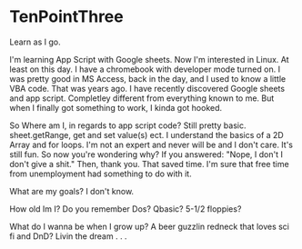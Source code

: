 # TenPointThree
Learn as I go.

I'm learning App Script with Google sheets. Now I'm interested in Linux. At least on this day. 
I have a chromebook with  developer mode turned on. 
I was pretty good in MS Access, back in the day, and I used to know a little VBA code. That was years ago. I have recently discovered Google sheets and app script. Completley different from everything known to me. But when I finally got something to work, I kinda got hooked. 

So Where am I, in regards to app script code?  Still pretty basic. sheet.getRange, get and set value(s) ect. I understand the basics of a 2D Array and for loops. I'm not an expert and never will be and I don't care. It's still fun. 
So now you're wondering why? If you answered: "Nope, I don't I don't give a shit." Then, thank you. That saved time. I'm sure that free time from unemployment had something to do with it.

What are my goals? I don't know. 

How old Im I? Do you remember Dos? Qbasic? 5-1/2 floppies?

What do I wanna be when I grow up? A beer guzzlin redneck that loves sci fi and DnD? 
Livin the dream . . .
